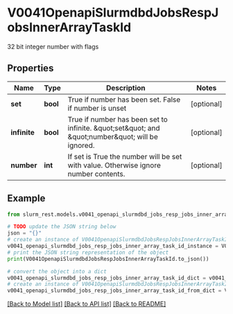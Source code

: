 # V0041OpenapiSlurmdbdJobsRespJobsInnerArrayTaskId

32 bit integer number with flags

## Properties

Name | Type | Description | Notes
------------ | ------------- | ------------- | -------------
**set** | **bool** | True if number has been set. False if number is unset | [optional] 
**infinite** | **bool** | True if number has been set to infinite. \&quot;set\&quot; and \&quot;number\&quot; will be ignored. | [optional] 
**number** | **int** | If set is True the number will be set with value. Otherwise ignore number contents. | [optional] 

## Example

```python
from slurm_rest.models.v0041_openapi_slurmdbd_jobs_resp_jobs_inner_array_task_id import V0041OpenapiSlurmdbdJobsRespJobsInnerArrayTaskId

# TODO update the JSON string below
json = "{}"
# create an instance of V0041OpenapiSlurmdbdJobsRespJobsInnerArrayTaskId from a JSON string
v0041_openapi_slurmdbd_jobs_resp_jobs_inner_array_task_id_instance = V0041OpenapiSlurmdbdJobsRespJobsInnerArrayTaskId.from_json(json)
# print the JSON string representation of the object
print(V0041OpenapiSlurmdbdJobsRespJobsInnerArrayTaskId.to_json())

# convert the object into a dict
v0041_openapi_slurmdbd_jobs_resp_jobs_inner_array_task_id_dict = v0041_openapi_slurmdbd_jobs_resp_jobs_inner_array_task_id_instance.to_dict()
# create an instance of V0041OpenapiSlurmdbdJobsRespJobsInnerArrayTaskId from a dict
v0041_openapi_slurmdbd_jobs_resp_jobs_inner_array_task_id_from_dict = V0041OpenapiSlurmdbdJobsRespJobsInnerArrayTaskId.from_dict(v0041_openapi_slurmdbd_jobs_resp_jobs_inner_array_task_id_dict)
```
[[Back to Model list]](../README.md#documentation-for-models) [[Back to API list]](../README.md#documentation-for-api-endpoints) [[Back to README]](../README.md)


